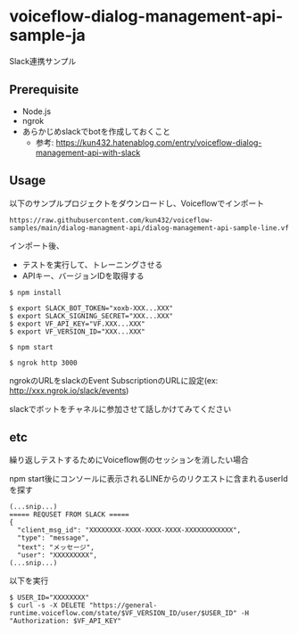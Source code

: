 # voiceflow-dialog-management-api-sample-ja

Slack連携サンプル

## Prerequisite

- Node.js
- ngrok
- あらかじめslackでbotを作成しておくこと
  - 参考: https://kun432.hatenablog.com/entry/voiceflow-dialog-management-api-with-slack

## Usage

以下のサンプルプロジェクトをダウンロードし、Voiceflowでインポート

```
https://raw.githubusercontent.com/kun432/voiceflow-samples/main/dialog-managment-api/dialog-management-api-sample-line.vf
```

インポート後、

- テストを実行して、トレーニングさせる
- APIキー、バージョンIDを取得する

```
$ npm install
```

```
$ export SLACK_BOT_TOKEN="xoxb-XXX...XXX"
$ export SLACK_SIGNING_SECRET="XXX...XXX"
$ export VF_API_KEY="VF.XXX...XXX"
$ export VF_VERSION_ID="XXX...XXX"
```

```
$ npm start
```

```
$ ngrok http 3000
```

ngrokのURLをslackのEvent SubscriptionのURLに設定(ex: http://xxx.ngrok.io/slack/events)

slackでボットをチャネルに参加させて話しかけてみてください

## etc

繰り返しテストするためにVoiceflow側のセッションを消したい場合

npm start後にコンソールに表示されるLINEからのリクエストに含まれるuserIdを探す

```
(...snip...)
===== REQUSET FROM SLACK =====
{
  "client_msg_id": "XXXXXXXX-XXXX-XXXX-XXXX-XXXXXXXXXXXX",
  "type": "message",
  "text": "メッセージ",
  "user": "XXXXXXXXX",
(...snip...)
```

以下を実行

```
$ USER_ID="XXXXXXXX"
$ curl -s -X DELETE "https://general-runtime.voiceflow.com/state/$VF_VERSION_ID/user/$USER_ID" -H "Authorization: $VF_API_KEY"
```

